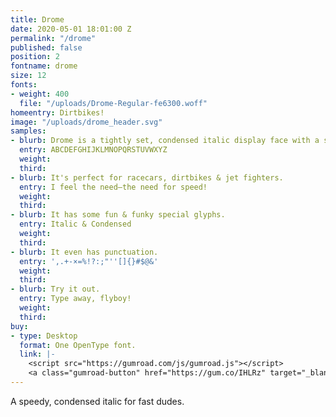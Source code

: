 ```yaml
---
title: Drome
date: 2020-05-01 18:01:00 Z
permalink: "/drome"
published: false
position: 2
fontname: drome
size: 12
fonts:
- weight: 400
  file: "/uploads/Drome-Regular-fe6300.woff"
homeentry: Dirtbikes!
image: "/uploads/drome_header.svg"
samples:
- blurb: Drome is a tightly set, condensed italic display face with a speedy nature.
  entry: ABCDEFGHIJKLMNOPQRSTUVWXYZ
  weight: 
  third: 
- blurb: It's perfect for racecars, dirtbikes & jet fighters.
  entry: I feel the need—the need for speed!
  weight: 
  third: 
- blurb: It has some fun & funky special glyphs.
  entry: Italic & Condensed
  weight: 
  third: 
- blurb: It even has punctuation.
  entry: ',.+-×=%!?:;"''[]{}#$@&'
  weight: 
  third: 
- blurb: Try it out.
  entry: Type away, flyboy!
  weight: 
  third: 
buy:
- type: Desktop
  format: One OpenType font.
  link: |-
    <script src="https://gumroad.com/js/gumroad.js"></script>
    <a class="gumroad-button" href="https://gum.co/IHLRz" target="_blank" data-gumroad-single-product="true">Name Your Price | Buy Now</a>
---
```


A speedy, condensed italic for fast dudes.